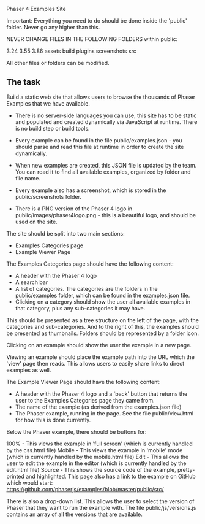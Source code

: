 Phaser 4 Examples Site

Important: Everything you need to do should be done inside the 'public' folder. Never go any higher than this.

NEVER CHANGE FILES IN THE FOLLOWING FOLDERS within public:

3.24
3.55
3.86
assets
build
plugins
screenshots
src

All other files or folders can be modified.

## The task

Build a static web site that allows users to browse the thousands of Phaser Examples that we have available.

- There is no server-side languages you can use, this site has to be static and populated and created dynamically via JavaScript at runtime. There is no build step or build tools.

- Every example can be found in the file public/examples.json - you should parse and read this file at runtime in order to create the site dynamically.
- When new examples are created, this JSON file is updated by the team. You can read it to find all available examples, organized by folder and file name.
- Every example also has a screenshot, which is stored in the public/screenshots folder.
- There is a PNG version of the Phaser 4 logo in public/images/phaser4logo.png - this is a beautiful logo, and should be used on the site.

The site should be split into two main sections:

- Examples Categories page
- Example Viewer Page

The Examples Categories page should have the following content:

- A header with the Phaser 4 logo
- A search bar
- A list of categories. The categories are the folders in the public/examples folder, which can be found in the examples.json file.
- Clicking on a category should show the user all available examples in that category, plus any sub-categories it may have.

This should be presented as a tree structure on the left of the page, with the categories and sub-categories. And to the right of this, the examples should be presented as thumbnails. Folders should be represented by a folder icon.

Clicking on an example should show the user the example in a new page.

Viewing an example should place the example path into the URL which the 'view' page then reads. This allows users to easily share links to direct examples as well.

The Example Viewer Page should have the following content:

- A header with the Phaser 4 logo and a 'back' button that returns the user to the Examples Categories page they came from.
- The name of the example (as derived from the examples.json file)
- The Phaser example, running in the page. See the file public/view.html for how this is done currently.

Below the Phaser example, there should be buttons for:

100% - This views the example in 'full screen' (which is currently handled by the css.html file)
Mobile - This views the example in 'mobile' mode (which is currently handled by the mobile.html file)
Edit - This allows the user to edit the example in the editor (which is currently handled by the edit.html file)
Source - This shows the source code of the example, pretty-printed and highlighted. This page also has a link to the example on GitHub which would start: https://github.com/phaserjs/examples/blob/master/public/src/

There is also a drop-down list. This allows the user to select the version of Phaser that they want to run the example with. The file public/js/versions.js contains an array of all the versions that are available.
